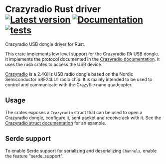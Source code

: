 # Crazyradio Rust driver [![Latest version](https://img.shields.io/crates/v/crazyradio.svg)](https://crates.io/crates/crazyradio) [![Documentation](https://docs.rs/crazyradio/badge.svg)](https://docs.rs/crazyradio) [![tests](https://github.com/ataffanel/crazyradio-rs/workflows/tests/badge.svg)](https://github.com/ataffanel/crazyradio-rs/actions)

Crazyradio USB dongle driver for Rust.

This crate implements low level support for the Crazyradio PA USB dongle.
It implements the protocol documented in the [Crazyradio documentation](https://www.bitcraze.io/documentation/repository/crazyradio-firmware/master/functional-areas/usb_radio_protocol/).
It uses the rusb crates to access the USB device.

[Crazyradio](https://www.bitcraze.io/products/crazyradio-pa/) is a 2.4GHz USB
radio dongle based on the Nordic Semiconductor nRF24LU1 radio chip.
It is mainly intended to be used to control and communicate with the
Crazyflie nano quadcopter.

## Usage

The crates exposes a ```Crazyradio``` struct that can be used to open a
Crazyradio dongle, configure it, sent packet and receive ack with it. See the
[Crazyradio struct documentation](https://docs.rs/crazyradio) for an example.

## Serde support

To enable Serde support for serializing and deserializing ```Channels```, enable the feature "serde_support".
